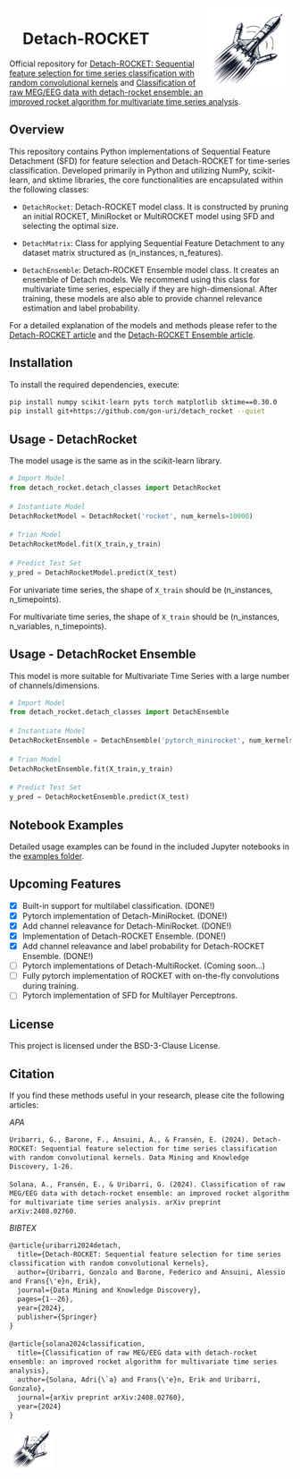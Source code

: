 <img align="right" src="logo/detach_logo.png" alt="Logo" width="150"/>
<div id="toc">
    <ul style="list-style: none;">
    <summary>
      <h1>Detach-ROCKET</h1>
    </summary>
  </ul>
</div>

Official repository for [Detach-ROCKET: Sequential feature selection for time series classification with random convolutional kernels](https://link.springer.com/article/10.1007/s10618-024-01062-7) and [Classification of raw MEG/EEG data with detach-rocket ensemble: an improved rocket algorithm for multivariate time series analysis](https://www.arxiv.org/abs/2408.02760).

## Overview

This repository contains Python implementations of Sequential Feature Detachment (SFD) for feature selection and Detach-ROCKET for time-series classification. Developed primarily in Python and utilizing NumPy, scikit-learn, and sktime libraries, the core functionalities are encapsulated within the following classes:

- `DetachRocket`: Detach-ROCKET model class. It is constructed by pruning an initial ROCKET, MiniRocket or MultiROCKET model using SFD and selecting the optimal size.
  
- `DetachMatrix`: Class for applying Sequential Feature Detachment to any dataset matrix structured as (n_instances, n_features).

- `DetachEnsemble`: Detach-ROCKET Ensemble model class. It creates an ensemble of Detach models. We recommend using this class for multivariate time series, especially if they are high-dimensional. After training, these models are also able to provide channel relevance estimation and label probability.

For a detailed explanation of the models and methods please refer to the [Detach-ROCKET article](https://link.springer.com/article/10.1007/s10618-024-01062-7) and the [Detach-ROCKET Ensemble article](https://www.arxiv.org/abs/2408.02760).

## Installation

To install the required dependencies, execute:

```bash
pip install numpy scikit-learn pyts torch matplotlib sktime==0.30.0
pip install git+https://github.com/gon-uri/detach_rocket --quiet
```

## Usage - DetachRocket
The model usage is the same as in the scikit-learn library. 

```python
# Import Model
from detach_rocket.detach_classes import DetachRocket

# Instantiate Model
DetachRocketModel = DetachRocket('rocket', num_kernels=10000)

# Trian Model
DetachRocketModel.fit(X_train,y_train)

# Predict Test Set
y_pred = DetachRocketModel.predict(X_test)
```

For univariate time series, the shape of `X_train` should be (n_instances, n_timepoints).

For multivariate time series, the shape of `X_train` should be (n_instances, n_variables, n_timepoints).

## Usage - DetachRocket Ensemble
This model is more suitable for Multivariate Time Series with a large number of channels/dimensions.

```python
# Import Model
from detach_rocket.detach_classes import DetachEnsemble

# Instantiate Model
DetachRocketEnsemble = DetachEnsemble('pytorch_minirocket', num_kernels=10000)

# Trian Model
DetachRocketEnsemble.fit(X_train,y_train)

# Predict Test Set
y_pred = DetachRocketEnsemble.predict(X_test)
```

## Notebook Examples

Detailed usage examples can be found in the included Jupyter notebooks in the [examples folder](/examples).

## Upcoming Features

- [x] Built-in support for multilabel classification. (DONE!)
- [x] Pytorch implementation of Detach-MiniRocket. (DONE!)
- [x] Add channel releavance for Detach-MiniRocket. (DONE!)
- [x] Implementation of Detach-ROCKET Ensemble. (DONE!)
- [x] Add channel releavance and label probability for Detach-ROCKET Ensemble. (DONE!)
- [ ] Pytorch implementations of Detach-MultiRocket. (Coming soon...)
- [ ] Fully pytorch implementation of ROCKET with on-the-fly convolutions during training.
- [ ] Pytorch implementation of SFD for Multilayer Perceptrons.

## License

This project is licensed under the BSD-3-Clause License.

## Citation

If you find these methods useful in your research, please cite the following articles:

*APA*
```
Uribarri, G., Barone, F., Ansuini, A., & Fransén, E. (2024). Detach-ROCKET: Sequential feature selection for time series classification with random convolutional kernels. Data Mining and Knowledge Discovery, 1-26.

Solana, A., Fransén, E., & Uribarri, G. (2024). Classification of raw MEG/EEG data with detach-rocket ensemble: an improved rocket algorithm for multivariate time series analysis. arXiv preprint arXiv:2408.02760.
```

*BIBTEX*
```
@article{uribarri2024detach,
  title={Detach-ROCKET: Sequential feature selection for time series classification with random convolutional kernels},
  author={Uribarri, Gonzalo and Barone, Federico and Ansuini, Alessio and Frans{\'e}n, Erik},
  journal={Data Mining and Knowledge Discovery},
  pages={1--26},
  year={2024},
  publisher={Springer}
}

@article{solana2024classification,
  title={Classification of raw MEG/EEG data with detach-rocket ensemble: an improved rocket algorithm for multivariate time series analysis},
  author={Solana, Adri{\`a} and Frans{\'e}n, Erik and Uribarri, Gonzalo},
  journal={arXiv preprint arXiv:2408.02760},
  year={2024}
}
```

<img src="logo/detach_logo.png" align="centered"
     alt="repo logo" width="80" height="80">
